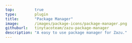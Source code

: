 ```yaml
---
top:         true
type:        plugin
title:       "Package Manager"
image:       /images/package-icons/package-manager.png
githuburl:   tinytacoteam/zazu-package-manager
description: "A easy to use package manager for Zazu."
---
```

